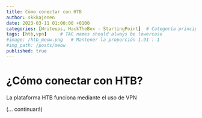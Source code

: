 ```yaml
---
title: Cómo conectar con HTB
author: skkkajenen
date: 2023-03-11 01:00:00 +0100
categories: [Writeups, HackTheBox - StartingPoint]  # Categoría principal , categoría secundaria
tags: [htb,vpn]     # TAG names should always be lowercase
#image: /htb_meow.png   # Mantener la proporción 1.91 : 1
#img_path: /posts/meow
published: true
---
```


# ¿Cómo conectar con HTB?
La plataforma HTB funciona mediante el uso de VPN

(... continuará)